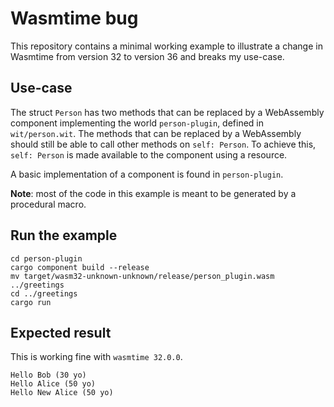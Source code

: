 # Wasmtime bug

This repository contains a minimal working example to illustrate a change in Wasmtime from version 32 to version 36 
and breaks my use-case.

## Use-case

The struct `Person` has two methods that can be replaced by a WebAssembly component implementing the world
`person-plugin`, defined in `wit/person.wit`.
The methods that can be replaced by a WebAssembly should still be able to call other methods on `self: Person`. 
To achieve this, `self: Person` is made available to the component using a resource.

A basic implementation of a component is found in `person-plugin`.

**Note**: most of the code in this example is meant to be generated by a procedural macro.

## Run the example

```shell
cd person-plugin
cargo component build --release
mv target/wasm32-unknown-unknown/release/person_plugin.wasm ../greetings
cd ../greetings
cargo run
```

## Expected result

This is working fine with `wasmtime 32.0.0`.

```text
Hello Bob (30 yo)
Hello Alice (50 yo)
Hello New Alice (50 yo)
```